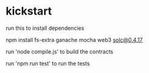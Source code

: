 # kickstart

run this to install dependencies

npm install fs-extra ganache mocha web3 solc@0.4.17

run 'node compile.js' to build the contracts

run 'npm run test' to run the tests

